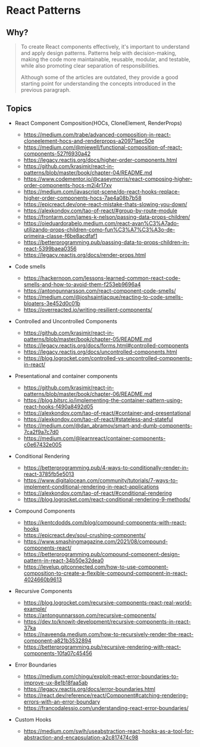 # React Patterns

## Why?

> To create React components effectively, it's important to understand and apply design patterns.
> Patterns help with decision-making, making the code more maintainable, reusable, modular, and testable,
> while also promoting clear separation of responsibilities.
>
> Although some of the articles are outdated, they provide a good starting point for understanding the
> concepts introduced in the previous paragraph.

## Topics

- React Component Composition(HOCs, CloneElement, RenderProps)
  - <https://medium.com/trabe/advanced-composition-in-react-cloneelement-hocs-and-renderprops-a20971aec50e>
  - <https://medium.com/@mjewell/functional-composition-of-react-components-527f6930a42>
  - <https://legacy.reactjs.org/docs/higher-order-components.html>
  - <https://github.com/krasimir/react-in-patterns/blob/master/book/chapter-04/README.md>
  - <https://www.codementor.io/@caseymorris/react-composing-higher-order-components-hocs-m2i4r17xv>
  - <https://medium.com/javascript-scene/do-react-hooks-replace-higher-order-components-hocs-7ae4a08b7b58>
  - <https://epicreact.dev/one-react-mistake-thats-slowing-you-down/>
  - <https://alexkondov.com/tao-of-react/#group-by-route-module>
  - <https://frontarm.com/james-k-nelson/passing-data-props-children/>
  - <https://oieduardorabelo.medium.com/react-avan%C3%A7ado-utilizando-props-children-como-fun%C3%A7%C3%A3o-de-primeira-classe-f6be8acdfaf1>
  - <https://betterprogramming.pub/passing-data-to-props-children-in-react-5399baea0356>
  - <https://legacy.reactjs.org/docs/render-props.html>

- Code smells
  - <https://hackernoon.com/lessons-learned-common-react-code-smells-and-how-to-avoid-them-f253eb9696a4>
  - <https://antongunnarsson.com/react-component-code-smells/>
  - <https://medium.com/@joshsaintjacque/reacting-to-code-smells-bloaters-3e452d0c01b>
  - <https://overreacted.io/writing-resilient-components/>

- Controlled and Uncontrolled Components
  - <https://github.com/krasimir/react-in-patterns/blob/master/book/chapter-05/README.md>
  - <https://legacy.reactjs.org/docs/forms.html#controlled-components>
  - <https://legacy.reactjs.org/docs/uncontrolled-components.html>
  - <https://blog.logrocket.com/controlled-vs-uncontrolled-components-in-react/>

- Presentational and container components
  - <https://github.com/krasimir/react-in-patterns/blob/master/book/chapter-06/README.md>
  - <https://blog.bitsrc.io/implementing-the-container-pattern-using-react-hooks-f490a8492d05>
  - <https://alexkondov.com/tao-of-react/#container-and-presentational>
  - <https://alexkondov.com/tao-of-react/#stateless-and-stateful>
  - <https://medium.com/@dan_abramov/smart-and-dumb-components-7ca2f9a7c7d0>
  - <https://medium.com/@learnreact/container-components-c0e67432e005>

- Conditional Rendering
  - <https://betterprogramming.pub/4-ways-to-conditionally-render-in-react-3785fb5e5013>
  - <https://www.digitalocean.com/community/tutorials/7-ways-to-implement-conditional-rendering-in-react-applications>
  - <https://alexkondov.com/tao-of-react/#conditional-rendering>
  - <https://blog.logrocket.com/react-conditional-rendering-9-methods/>

- Compound Components
  - <https://kentcdodds.com/blog/compound-components-with-react-hooks>
  - <https://epicreact.dev/soul-crushing-components/>
  - <https://www.smashingmagazine.com/2021/08/compound-components-react/>
  - <https://betterprogramming.pub/compound-component-design-pattern-in-react-34b50e32dea0>
  - <https://levelup.gitconnected.com/how-to-use-component-composition-to-create-a-flexible-compound-component-in-react-4024660b9613>

- Recursive Components
  - <https://blog.logrocket.com/recursive-components-react-real-world-example/>
  - <https://antongunnarsson.com/recursive-components/>
  - <https://dev.to/knowit-development/recursive-components-in-react-37ka>
  - <https://naveenda.medium.com/how-to-recursively-render-the-react-component-a821b3532894>
  - <https://betterprogramming.pub/recursive-rendering-with-react-components-10fa07c45456>

- Error Boundaries
  - <https://medium.com/chingu/exploit-react-error-boundaries-to-improve-ux-8e1b18faa5ab>
  - <https://legacy.reactjs.org/docs/error-boundaries.html>
  - <https://react.dev/reference/react/Component#catching-rendering-errors-with-an-error-boundary>
  - <https://francodalessio.com/understanding-react-error-boundaries/>

- Custom Hooks
  - <https://medium.com/swlh/useabstraction-react-hooks-as-a-tool-for-abstraction-and-encapsulation-a2c817474c98>
